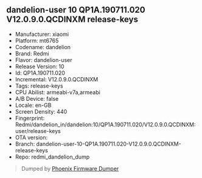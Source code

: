 ## dandelion-user 10 QP1A.190711.020 V12.0.9.0.QCDINXM release-keys
- Manufacturer: xiaomi
- Platform: mt6765
- Codename: dandelion
- Brand: Redmi
- Flavor: dandelion-user
- Release Version: 10
- Id: QP1A.190711.020
- Incremental: V12.0.9.0.QCDINXM
- Tags: release-keys
- CPU Abilist: armeabi-v7a,armeabi
- A/B Device: false
- Locale: en-GB
- Screen Density: 440
- Fingerprint: Redmi/dandelion_in/dandelion:10/QP1A.190711.020/V12.0.9.0.QCDINXM:user/release-keys
- OTA version: 
- Branch: dandelion-user-10-QP1A.190711.020-V12.0.9.0.QCDINXM-release-keys
- Repo: redmi_dandelion_dump


>Dumped by [Phoenix Firmware Dumper](https://github.com/DroidDumps/phoenix_firmware_dumper)

